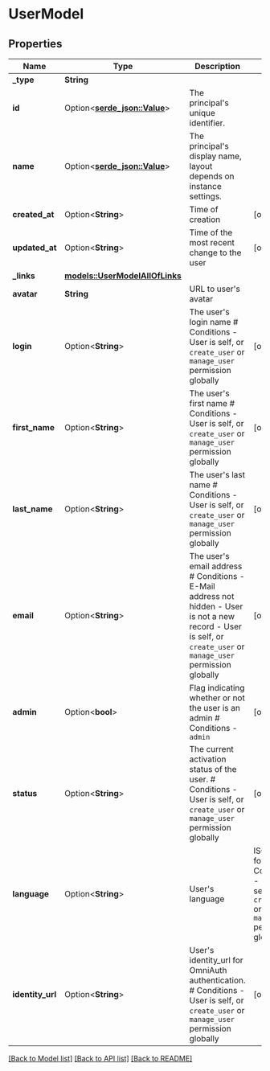 # UserModel

## Properties

Name | Type | Description | Notes
------------ | ------------- | ------------- | -------------
**_type** | **String** |  | 
**id** | Option<[**serde_json::Value**](.md)> | The principal's unique identifier. | 
**name** | Option<[**serde_json::Value**](.md)> | The principal's display name, layout depends on instance settings. | 
**created_at** | Option<**String**> | Time of creation | [optional]
**updated_at** | Option<**String**> | Time of the most recent change to the user | [optional]
**_links** | [**models::UserModelAllOfLinks**](UserModel_allOf__links.md) |  | 
**avatar** | **String** | URL to user's avatar | 
**login** | Option<**String**> | The user's login name  # Conditions  - User is self, or `create_user` or `manage_user` permission globally | [optional]
**first_name** | Option<**String**> | The user's first name  # Conditions  - User is self, or `create_user` or `manage_user` permission globally | [optional]
**last_name** | Option<**String**> | The user's last name  # Conditions  - User is self, or `create_user` or `manage_user` permission globally | [optional]
**email** | Option<**String**> | The user's email address  # Conditions  - E-Mail address not hidden - User is not a new record - User is self, or `create_user` or `manage_user` permission globally | [optional]
**admin** | Option<**bool**> | Flag indicating whether or not the user is an admin  # Conditions  - `admin` | [optional]
**status** | Option<**String**> | The current activation status of the user.  # Conditions  - User is self, or `create_user` or `manage_user` permission globally | [optional]
**language** | Option<**String**> | User's language | ISO 639-1 format  # Conditions  - User is self, or `create_user` or `manage_user` permission globally | [optional]
**identity_url** | Option<**String**> | User's identity_url for OmniAuth authentication.  # Conditions  - User is self, or `create_user` or `manage_user` permission globally | [optional]

[[Back to Model list]](../README.md#documentation-for-models) [[Back to API list]](../README.md#documentation-for-api-endpoints) [[Back to README]](../README.md)


